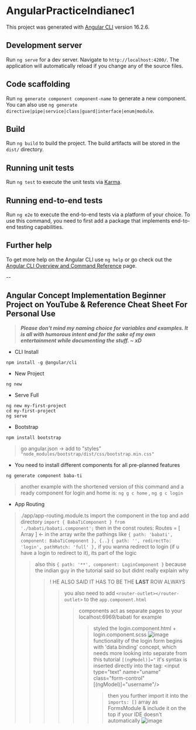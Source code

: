 # AngularPracticeIndianec1

This project was generated with [Angular CLI](https://github.com/angular/angular-cli) version 16.2.6.

## Development server

Run `ng serve` for a dev server. Navigate to `http://localhost:4200/`. The application will automatically reload if you change any of the source files.

## Code scaffolding

Run `ng generate component component-name` to generate a new component. You can also use `ng generate directive|pipe|service|class|guard|interface|enum|module`.

## Build

Run `ng build` to build the project. The build artifacts will be stored in the `dist/` directory.

## Running unit tests

Run `ng test` to execute the unit tests via [Karma](https://karma-runner.github.io).

## Running end-to-end tests

Run `ng e2e` to execute the end-to-end tests via a platform of your choice. To use this command, you need to first add a package that implements end-to-end testing capabilities.

## Further help

To get more help on the Angular CLI use `ng help` or go check out the [Angular CLI Overview and Command Reference](https://angular.io/cli) page.

-- 

## Angular Concept Implementation Beginner Project on YouTube & Reference Cheat Sheet For Personal Use

> ***Please don't mind my naming choice for variables and examples. It is all with humorous intent and for the sake of my own entertainment while documenting the stuff. ~ xD***

- CLI Install
```
npm install -g @angular/cli
```
- New Project 
```
ng new
```

- Serve Full
```
ng new my-first-project
cd my-first-project
ng serve
```
- Bootstrap 
```
npm install bootstrap
```
> go angular.json -> add to "styles" ``` "node_modules/bootstrap/dist/css/bootstrap.min.css" ```
- You need to install different components for all pre-planned features 
```
ng generate component baba-ti
```
> another example with the shortened version of this command and a ready component for login and home is:
> ``` ng g c home ``` , ```ng g c login``` 
- App Routing
> ./app/app-routing.module.ts
> import the component in the top and add directory ``` import { BabaTiComponent } from './babati/babati.component'; ```
> then in the const routes: Routes = [ Array ]  <- in the array write the pathings like ``` { path: 'babati', component: BabaTiComponent }, {..} ```
> ``` { path: '', redirectTo: 'login', pathMatch: 'full' }, ``` if you wanna redirect to login (if u have a login to redirect to it), its part of the logic 
>> also this ``` { path: '**', component: LoginComponent } ``` because the indian guy in the tutorial said so but didnt really explain why 
>>> ! HE ALSO SAID IT HAS TO BE THE **LAST** ROW ALWAYS
>>>> you also need to add ```<router-outlet></router-outlet>``` to the ``app.component.html``
>>>>> components act as separate pages to your localhost:6969/babati for example 
>>>>>> styled the login.component.html + login.component.scss
>>>> ![image](https://user-images.githubusercontent.com/130181277/275285621-aa3d4079-3c01-4aa8-9a8c-4dbe406ed1d4.png)
>>>>> functionality of the login form begins with 'data binding' concept, which needs more looking into separate from this tutorial ``[(ngModel)]="``
>>>>>> it's syntax is inserted directly into the tag: <input type="text" name="uname" class="form-control" [(ngModel)]="username"/>
>>>>>>> then you further import it into the `imports: []` array as FormsModule & include it on the top if your IDE doesn't automatically 
>>>>>>> ![image](https://user-images.githubusercontent.com/130181277/275285333-d2b0d8d6-a918-4528-b2e3-e9a6e6c2953d.png)
>>>>>>> 
